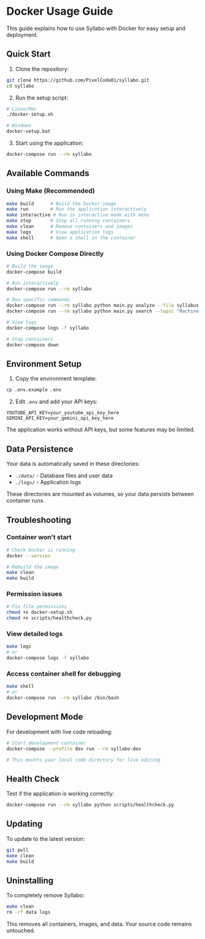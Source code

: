 # Docker Usage Guide

This guide explains how to use Syllabo with Docker for easy setup and deployment.

## Quick Start

1. Clone the repository:
```bash
git clone https://github.com/PixelCode01/syllabo.git
cd syllabo
```

2. Run the setup script:
```bash
# Linux/Mac
./docker-setup.sh

# Windows
docker-setup.bat
```

3. Start using the application:
```bash
docker-compose run --rm syllabo
```

## Available Commands

### Using Make (Recommended)

```bash
make build      # Build the Docker image
make run        # Run the application interactively
make interactive # Run in interactive mode with menu
make stop       # Stop all running containers
make clean      # Remove containers and images
make logs       # View application logs
make shell      # Open a shell in the container
```

### Using Docker Compose Directly

```bash
# Build the image
docker-compose build

# Run interactively
docker-compose run --rm syllabo

# Run specific commands
docker-compose run --rm syllabo python main.py analyze --file syllabus.pdf
docker-compose run --rm syllabo python main.py search --topic "Machine Learning"

# View logs
docker-compose logs -f syllabo

# Stop containers
docker-compose down
```

## Environment Setup

1. Copy the environment template:
```bash
cp .env.example .env
```

2. Edit `.env` and add your API keys:
```
YOUTUBE_API_KEY=your_youtube_api_key_here
GEMINI_API_KEY=your_gemini_api_key_here
```

The application works without API keys, but some features may be limited.

## Data Persistence

Your data is automatically saved in these directories:
- `./data/` - Database files and user data
- `./logs/` - Application logs

These directories are mounted as volumes, so your data persists between container runs.

## Troubleshooting

### Container won't start
```bash
# Check Docker is running
docker --version

# Rebuild the image
make clean
make build
```

### Permission issues
```bash
# Fix file permissions
chmod +x docker-setup.sh
chmod +x scripts/healthcheck.py
```

### View detailed logs
```bash
make logs
# or
docker-compose logs -f syllabo
```

### Access container shell for debugging
```bash
make shell
# or
docker-compose run --rm syllabo /bin/bash
```

## Development Mode

For development with live code reloading:

```bash
# Start development container
docker-compose --profile dev run --rm syllabo-dev

# This mounts your local code directory for live editing
```

## Health Check

Test if the application is working correctly:

```bash
docker-compose run --rm syllabo python scripts/healthcheck.py
```

## Updating

To update to the latest version:

```bash
git pull
make clean
make build
```

## Uninstalling

To completely remove Syllabo:

```bash
make clean
rm -rf data logs
```

This removes all containers, images, and data. Your source code remains untouched.
